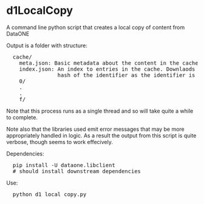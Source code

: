 # d1LocalCopy
A command line python script that creates a local copy of content from DataONE

Output is a folder with structure:
<pre>
  cache/
    meta.json: Basic metadata about the content in the cache
    index.json: An index to entries in the cache. Downlaods are renamed using a
                hash of the identifier as the identifier is not file system safe
    0/
    .
    .
    f/
</pre>

Note that this process runs as a single thread and so will take quite a while
to complete.

Note also that the libraries used emit error messages that may be more 
appropriately handled in logic. As a result the output from this script is
quite verbose, though seems to work effecively.

Dependencies:
<pre>
  pip install -U dataone.libclient 
  # should install downstream dependencies
</pre>
Use:
<pre>
  python d1_local_copy.py
</pre>
